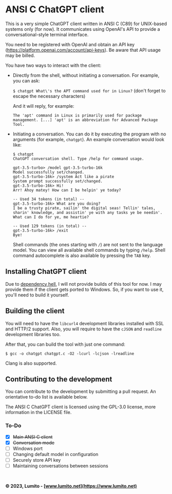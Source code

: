 # ANSI C ChatGPT client

This is a very simple ChatGPT client written in ANSI C (C89) for UNIX-based systems only (for now). It communicates using OpenAI's API to provide a conversational-style terminal interface.

You need to be registered with OpenAI and obtain an API key (https://platform.openai.com/account/api-keys). Be aware that API usage may be billed.

You have two ways to interact with the client:
- Directly from the shell, without initiating a conversation. For example, you can ask:

  `$ chatgpt What\'s the APT command used for in Linux?` (don't forget to escape the necessary characters)

  And it will reply, for example:

  `The 'apt' command in Linux is primarily used for package management. [...] 'apt' is an abbreviation for Advanced Package Tool.`
- Initiating a conversation. You can do it by executing the program with no arguments (for example, `chatgpt`). An example conversation would look like:

  ```
  $ chatgpt
  ChatGPT conversation shell. Type /help for command usage.
  
  gpt-3.5-turbo> /model gpt-3.5-turbo-16k
  Model successfully set/changed.
  gpt-3.5-turbo-16k> /system Act like a pirate
  System prompt successfully set/changed.
  gpt-3.5-turbo-16k> Hi!
  Arr! Ahoy matey! How can I be helpin' ye today?
  
  -- Used 34 tokens (in total) --
  gpt-3.5-turbo-16k> What are you doing?
  I be a trusty pirate, sailin' the digital seas! Tellin' tales, sharin' knowledge, and assistin' ye with any tasks ye be needin'. What can I do for ye, me heartie?
  
  -- Used 129 tokens (in total) --
  gpt-3.5-turbo-16k> /exit
  Bye!
  ```

  Shell commands (the ones starting with `/`) are not sent to the language model. You can view all available shell commands by typing `/help`. Shell command autocomplete is also available by pressing the `TAB` key.

## Installing ChatGPT client

Due to [dependency hell](https://en.wikipedia.org/wiki/Dependency_hell), I will not provide builds of this tool for now. I may provide them if the client gets ported to Windows. So, if you want to use it, you'll need to build it yourself.

## Building the client

You will need to have the `libcurl4` development libraries installed with SSL and HTTP/2 support. Also, you will require to have the `cJSON` and `readline` development libraries too.

After that, you can build the tool with just one command:

```
$ gcc -o chatgpt chatgpt.c -O2 -lcurl -lcjson -lreadline
```

Clang is also supported.

## Contributing to the development

You can contribute to the development by submitting a pull request. An orientative to-do list is available below.

The ANSI C ChatGPT client is licensed using the GPL-3.0 license, more information in the LICENSE file.

### To-Do

- [x] <s>Main ANSI C client</s>
- [x] <s>Conversation mode</s>
- [ ] Windows port
- [ ] Changing default model in configuration
- [ ] Securely store API key
- [ ] Maintaining conversations between sessions

<br>

**&copy; 2023, Lumito - [www.lumito.net](https://www.lumito.net)**
